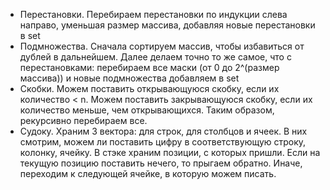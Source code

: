 - Перестановки. Перебираем перестановки по индукции слева направо, уменьшая размер массива, добавляя новые перестановки в set
- Подмножества. Сначала сортируем массив, чтобы избавиться от дублей в дальнейшем. Далее делаем точно то же самое, что с перестановками: перебираем все маски (от 0 до 2^(размер массива)) и новые подмножества добавляем в set
- Скобки. Можем поставить открывающуюся скобку, если их количество < n. Можем поставить закрывающуюся скобку, если их количество меньше, чем открывающихся. Таким образом, рекурсивно перебираем все.
- Судоку. Храним 3 вектора: для строк, для столбцов и ячеек. В них смотрим, можем ли поставить цифру в соответствующую строку, колонку, ячейку. В стэке храним позиции, с которых пришли. Если на текущую позицию поставить нечего, то прыгаем обратно. Иначе, переходим к следующей ячейке, в которую можем писать.

